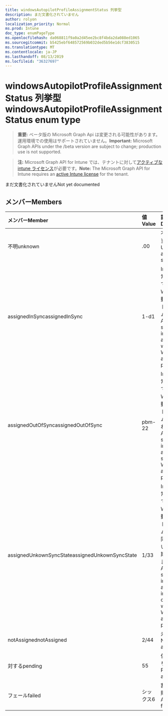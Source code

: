 ```yaml
---
title: windowsAutopilotProfileAssignmentStatus 列挙型
description: まだ文書化されていません
author: rolyon
localization_priority: Normal
ms.prod: Intune
doc_type: enumPageType
ms.openlocfilehash: da068811f9a0a2d45ee2bc8f4bda2da088ed1065
ms.sourcegitcommit: b5425ebf648572569b032ded5b56e1dcf3830515
ms.translationtype: MT
ms.contentlocale: ja-JP
ms.lasthandoff: 08/13/2019
ms.locfileid: "36327697"
---
```

# <a name="windowsautopilotprofileassignmentstatus-enum-type"></a><span data-ttu-id="a53d3-103">windowsAutopilotProfileAssignmentStatus 列挙型</span><span class="sxs-lookup"><span data-stu-id="a53d3-103">windowsAutopilotProfileAssignmentStatus enum type</span></span>

> <span data-ttu-id="a53d3-104">**重要:** ベータ版の Microsoft Graph Api は変更される可能性があります。運用環境での使用はサポートされていません。</span><span class="sxs-lookup"><span data-stu-id="a53d3-104">**Important:** Microsoft Graph APIs under the /beta version are subject to change; production use is not supported.</span></span>

> <span data-ttu-id="a53d3-105">**注:** Microsoft Graph API for Intune では、テナントに対して[アクティブな intune ライセンス](https://go.microsoft.com/fwlink/?linkid=839381)が必要です。</span><span class="sxs-lookup"><span data-stu-id="a53d3-105">**Note:** The Microsoft Graph API for Intune requires an [active Intune license](https://go.microsoft.com/fwlink/?linkid=839381) for the tenant.</span></span>

<span data-ttu-id="a53d3-106">まだ文書化されていません</span><span class="sxs-lookup"><span data-stu-id="a53d3-106">Not yet documented</span></span>

## <a name="members"></a><span data-ttu-id="a53d3-107">メンバー</span><span class="sxs-lookup"><span data-stu-id="a53d3-107">Members</span></span>
|<span data-ttu-id="a53d3-108">メンバー</span><span class="sxs-lookup"><span data-stu-id="a53d3-108">Member</span></span>|<span data-ttu-id="a53d3-109">値</span><span class="sxs-lookup"><span data-stu-id="a53d3-109">Value</span></span>|<span data-ttu-id="a53d3-110">説明</span><span class="sxs-lookup"><span data-stu-id="a53d3-110">Description</span></span>|
|:---|:---|:---|
|<span data-ttu-id="a53d3-111">不明</span><span class="sxs-lookup"><span data-stu-id="a53d3-111">unknown</span></span>|<span data-ttu-id="a53d3-112">.0</span><span class="sxs-lookup"><span data-stu-id="a53d3-112">0</span></span>|<span data-ttu-id="a53d3-113">不明な割り当て状態</span><span class="sxs-lookup"><span data-stu-id="a53d3-113">Unknown assignment status</span></span>|
|<span data-ttu-id="a53d3-114">assignedInSync</span><span class="sxs-lookup"><span data-stu-id="a53d3-114">assignedInSync</span></span>|<span data-ttu-id="a53d3-115">1-d</span><span class="sxs-lookup"><span data-stu-id="a53d3-115">1</span></span>|<span data-ttu-id="a53d3-116">Intune で正常に割り当てられ、Windows 自動パイロットプログラムとの同期</span><span class="sxs-lookup"><span data-stu-id="a53d3-116">Assigned successfully in Intune and in sync with Windows auto pilot program</span></span>|
|<span data-ttu-id="a53d3-117">assignedOutOfSync</span><span class="sxs-lookup"><span data-stu-id="a53d3-117">assignedOutOfSync</span></span>|<span data-ttu-id="a53d3-118">pbm-2</span><span class="sxs-lookup"><span data-stu-id="a53d3-118">2</span></span>|<span data-ttu-id="a53d3-119">Intune で正常に割り当てられ、Windows 自動パイロットプログラムと同期されません</span><span class="sxs-lookup"><span data-stu-id="a53d3-119">Assigned successfully in Intune and not in sync with Windows auto pilot program</span></span>|
|<span data-ttu-id="a53d3-120">assignedUnkownSyncState</span><span class="sxs-lookup"><span data-stu-id="a53d3-120">assignedUnkownSyncState</span></span>|<span data-ttu-id="a53d3-121">1/3</span><span class="sxs-lookup"><span data-stu-id="a53d3-121">3</span></span>|<span data-ttu-id="a53d3-122">Intune で正常に割り当てられ、Windows 自動パイロットプログラムとの間で同期されているか、同期されていません</span><span class="sxs-lookup"><span data-stu-id="a53d3-122">Assigned successfully in Intune and either in-sync or out of sync with Windows auto pilot program</span></span>|
|<span data-ttu-id="a53d3-123">notAssigned</span><span class="sxs-lookup"><span data-stu-id="a53d3-123">notAssigned</span></span>|<span data-ttu-id="a53d3-124">2/4</span><span class="sxs-lookup"><span data-stu-id="a53d3-124">4</span></span>|<span data-ttu-id="a53d3-125">未割り当て</span><span class="sxs-lookup"><span data-stu-id="a53d3-125">Not assigned</span></span>|
|<span data-ttu-id="a53d3-126">対する</span><span class="sxs-lookup"><span data-stu-id="a53d3-126">pending</span></span>|<span data-ttu-id="a53d3-127">5</span><span class="sxs-lookup"><span data-stu-id="a53d3-127">5</span></span>|<span data-ttu-id="a53d3-128">保留中の割り当て</span><span class="sxs-lookup"><span data-stu-id="a53d3-128">Pending assignment</span></span>|
|<span data-ttu-id="a53d3-129">フェール</span><span class="sxs-lookup"><span data-stu-id="a53d3-129">failed</span></span>|<span data-ttu-id="a53d3-130">シックス</span><span class="sxs-lookup"><span data-stu-id="a53d3-130">6</span></span>| <span data-ttu-id="a53d3-131">割り当て失敗</span><span class="sxs-lookup"><span data-stu-id="a53d3-131">Assignment failed</span></span>|



